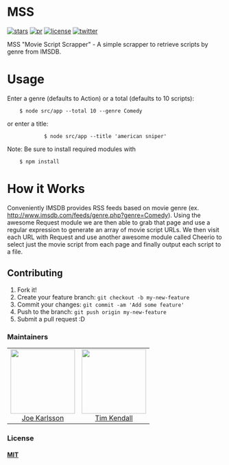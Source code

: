 # MSS

[![stars][stars]][stars-url]
[![pr][pr]][pr-url]
[![license][license]][license-url]
[![twitter][twitter]][twitter-url]

MSS "Movie Script Scrapper" - A simple scrapper to retrieve scripts by genre from IMSDB.

# Usage

Enter a genre (defaults to Action) or a total (defaults to 10 scripts):

        $ node src/app --total 10 --genre Comedy

or enter a title:

    			$ node src/app --title 'american sniper'

Note: Be sure to install required modules with

        $ npm install

# How it Works

Conveniently IMSDB provides RSS feeds based on movie genre (ex. <http://www.imsdb.com/feeds/genre.php?genre=Comedy>). Using the awesome Request module we are then able to grab that page and use a regular expression to generate an array of movie script URLs. We then visit each URL with Request and use another awesome module called Cheerio to select just the movie script from each page and finally output each script to a file.

## Contributing

1. Fork it!
1. Create your feature branch: `git checkout -b my-new-feature`
1. Commit your changes: `git commit -am 'Add some feature'`
1. Push to the branch: `git push origin my-new-feature`
1. Submit a pull request :D

### Maintainers

<table>
  <tbody>
    <tr>
      <td align="center">
        <img width="150 height="150"
        src="https://avatars.githubusercontent.com/JoeKarlsson?v=3">
        <br />
        <a href="https://github.com/JoeKarlsson">Joe Karlsson</a>
      </td>
			<td align="center">
        <img width="150 height="150"
        src="https://avatars.githubusercontent.com/timkendall?v=3">
        <br />
        <a href="https://github.com/timkendall">Tim Kendall</a>
      </td>
    <tr>
  <tbody>
</table>

### License

#### [MIT](./LICENSE)

[pr]: https://img.shields.io/badge/PRs-welcome-brightgreen.svg
[pr-url]: CONTRIBUTING.md
[stars]: https://img.shields.io/github/stars/JoeKarlsson/mss.svg?style=flat-square
[stars-url]: https://github.com/JoeKarlsson/mss/stargazers
[license]: https://img.shields.io/github/license/JoeKarlsson/mss.svg
[license-url]: https://github.com/JoeKarlsson/mss/blob/develop/LICENSE
[twitter]: https://img.shields.io/twitter/url/https/github.com/JoeKarlsson/mss.svg?style=social&style=flat-square
[twitter-url]: https://twitter.com/intent/tweet?text=Wow:&url=https%3A%2F%2Fgithub.com%2FJoeKarlsson%2Fmss
